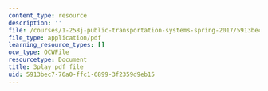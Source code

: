 ```yaml
---
content_type: resource
description: ''
file: /courses/1-258j-public-transportation-systems-spring-2017/5913bec776a0ffc168993f2359d9eb15_dttSgzTJKK4.pdf
file_type: application/pdf
learning_resource_types: []
ocw_type: OCWFile
resourcetype: Document
title: 3play pdf file
uid: 5913bec7-76a0-ffc1-6899-3f2359d9eb15
---
```

